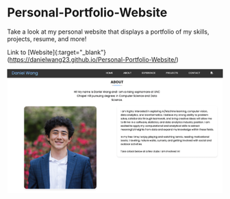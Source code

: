 # Personal-Portfolio-Website
Take a look at my personal website that displays a portfolio of my skills, projects, resume, and more!

Link to [Website]{:target="_blank"}(https://danielwang23.github.io/Personal-Portfolio-Website/)

![Website Picture](./images/website-ss2.png)
